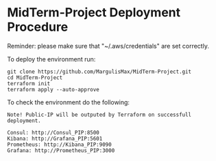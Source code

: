 # MidTerm-Project Deployment Procedure

Reminder: please make sure that "~/.aws/credentials" are set correctly.

To deploy the environment run:
```
git clone https://github.com/MargulisMax/MidTerm-Project.git
cd MidTerm-Project
terraform init
terraform apply --auto-approve
```

To check the environment do the following:
```
Note! Public-IP will be outputed by Terraform on successfull deployment.

Consul: http://Consul_PIP:8500
Kibana: http://Grafana_PIP:5601
Prometheus: http://Kibana_PIP:9090
Grafana: http://Prometheus_PIP:3000
```